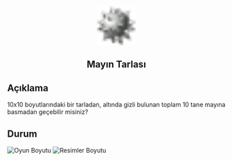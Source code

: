 <p align="center"><img src="mayın.png" alt="Mayın Logo" width="90" height="90"></p> 
<h2 align="center">Mayın Tarlası</h2>

## Açıklama
10x10 boyutlarındaki bir tarladan, altında gizli bulunan toplam 10 tane mayına basmadan geçebilir misiniz?

## Durum
![Oyun Boyutu](https://img.shields.io/badge/5%2C19%20KB-gray?style=flat&logo=github&label=game%20size&color=green)
![Resimler Boyutu](https://img.shields.io/badge/2%2C26%20KB-gray?style=flat&logo=github&label=pic%20size&color=green)
